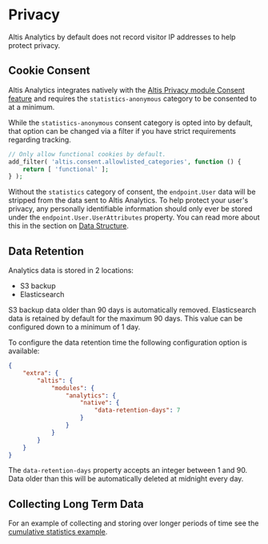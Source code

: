 # Privacy

Altis Analytics by default does not record visitor IP addresses to help protect privacy.

## Cookie Consent

Altis Analytics integrates natively with the [Altis Privacy module Consent feature](docs://privacy/consent/README.md) and requires the `statistics-anonymous` category to be consented to at a minimum.

While the `statistics-anonymous` consent category is opted into by default, that option can be changed via a filter if you have strict requirements regarding tracking.

```php
// Only allow functional cookies by default.
add_filter( 'altis.consent.allowlisted_categories', function () {
	return [ 'functional' ];
} );
```

Without the `statistics` category of consent, the `endpoint.User` data will be stripped from the data sent to Altis Analytics. To help protect your user's privacy, any personally identifiable information should only ever be stored under the `endpoint.User.UserAttributes` property. You can read more about this in the section on [Data Structure](./api/data-structure.md).

## Data Retention

Analytics data is stored in 2 locations:

- S3 backup
- Elasticsearch

S3 backup data older than 90 days is automatically removed. Elasticsearch data is retained by default for the maximum 90 days. This value can be configured down to a minimum of 1 day.

To configure the data retention time the following configuration option is available:

```json
{
	"extra": {
		"altis": {
			"modules": {
				"analytics": {
					"native": {
						"data-retention-days": 7
					}
				}
			}
		}
	}
}
```

The `data-retention-days` property accepts an integer between 1 and 90. Data older than this will be automatically deleted at midnight every day.

## Collecting Long Term Data

For an example of collecting and storing over longer periods of time see the [cumulative statistics example](./api/examples.md#cumulative-statistics).
